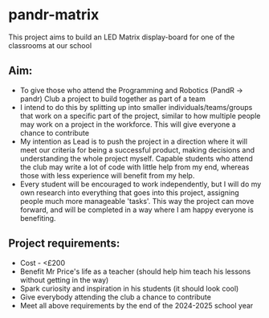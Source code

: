 # pandr-matrix
This project aims to build an LED Matrix display-board for one of the classrooms at our school

## Aim:
- To give those who attend the Programming and Robotics (PandR -> pandr) Club a project to build together as part of a team
- I intend to do this by splitting up into smaller individuals/teams/groups that work on a specific part of the project, similar to how multiple people may work on a project in the workforce. This will give everyone a chance to contribute 
- My intention as Lead is to push the project in a direction where it will meet our criteria for being a successful product, making decisions and understanding the whole project myself. Capable students who attend the club may write a lot of code with little help from my end, whereas those with less experience will benefit from my help.
- Every student will be encouraged to work independently, but I will do my own research into everything that goes into this project, assigning people much more manageable 'tasks'. This way the project can move forward, and will be completed in a way where I am happy everyone is benefiting.

## Project requirements:
- Cost - <£200
- Benefit Mr Price's life as a teacher (should help him teach his lessons without getting in the way)
- Spark curiosity and inspiration in his students (it should look cool)
- Give everybody attending the club a chance to contribute
- Meet all above requirements by the end of the 2024-2025 school year
